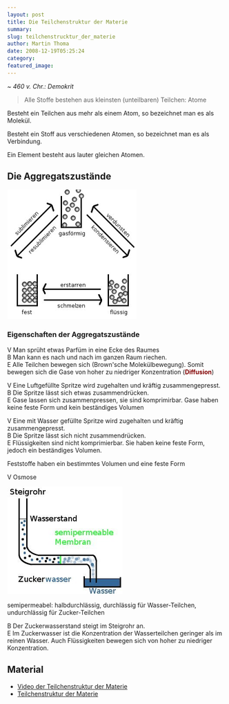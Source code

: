 ```yaml
---
layout: post
title: Die Teilchenstruktur der Materie
summary:
slug: teilchenstrucktur_der_materie
author: Martin Thoma
date: 2008-12-19T05:25:24
category:
featured_image:
---
```

<cite>~ 460 v. Chr.: Demokrit</cite><blockquote class="style1">

<p>Alle Stoffe bestehen aus kleinsten (unteilbaren) Teilchen: <span class="important">Atome</span></p>
</blockquote>

<p>Besteht ein Teilchen aus mehr als einem Atom, so bezeichnet man es als <span class="important">Molekül</span>.</p>
<p>Besteht ein Stoff aus verschiedenen Atomen, so bezeichnet man es als <span class="important">Verbindung</span>.</p>
<p>Ein <span class="important">Element</span> besteht aus lauter gleichen Atomen.</p>
<h2>Die Aggregatszustände</h2>
<img src="bilder/aggregatsuebergaenge.jpg" alt="Aggregatszustände"/><h3>Eigenschaften der Aggregatszustände</h3>
<p><span class="versuch">V</span> Man sprüht etwas Parfüm in eine Ecke des Raumes<br/>
<span class="versuch">B</span> Man kann es nach und nach im ganzen Raum riechen.<br/>
<span class="versuch">E</span> Alle Teilchen bewegen sich (Brown'sche Molekülbewegung). Somit bewegen sich die Gase von hoher zu niedriger Konzentration (<b><span style="color: maroon;">Diffusion</span></b>)</p>
<p><span class="versuch">V</span> Eine Luftgefüllte Spritze wird zugehalten und kräftig zusammengepresst.<br/>
<span class="versuch">B</span> Die Spritze lässt sich etwas zusammendrücken.<br/>
<span class="versuch">E</span> Gase lassen sich zusammenpressen, sie sind komprimirbar. Gase haben keine feste Form und kein beständiges Volumen</p>
<p><span class="versuch">V</span> Eine mit Wasser gefüllte Spritze wird zugehalten und kräftig zusammengepresst.<br/>
<span class="versuch">B</span> Die Spritze lässt sich nicht zusammendrücken.<br/>
<span class="versuch">E</span> Flüssigkeiten sind nicht komprimierbar. Sie haben keine feste Form, jedoch ein beständiges Volumen.</p>
<p>Feststoffe haben ein bestimmtes Volumen und eine feste Form</p>
<p><span class="versuch">V</span> Osmose</p>
<img src="bilder/membran.jpg" alt="Membran" />

<p>semipermeabel: halbdurchlässig, durchlässig für Wasser-Teilchen, undurchlässig für Zucker-Teilchen</p>
<p><span class="versuch">B</span> Der Zuckerwasserstand steigt im Steigrohr an.<br/>
<span class="versuch">E</span> Im Zuckerwasser ist die Konzentration der Wasserteilchen geringer als im reinen Wasser. Auch Flüssigkeiten bewegen sich von hoher zu niedriger Konzentration.</p>
<h2>Material</h2>
<ul>
    <li><a href="http://www.youtube.com/watch?v=s-KvoVzukHo">Video der Teilchenstruktur der Materie</a></li>
    <li><a href="doc/teilchenstruktur.pdf">Teilchenstruktur der Materie</a></li>
</ul>
